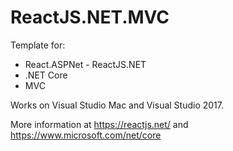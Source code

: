 # ReactJS.NET.MVC
Template for:

* React.ASPNet - ReactJS.NET
* .NET Core
* MVC

Works on Visual Studio Mac and Visual Studio 2017.

More information at <https://reactjs.net/> and <https://www.microsoft.com/net/core>
